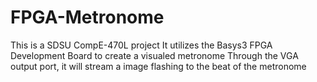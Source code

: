 # FPGA-Metronome
This is a SDSU CompE-470L project
It utilizes the Basys3 FPGA Development Board to create a visualed metronome
Through the VGA output port, it will stream a image flashing to the beat of the metronome

